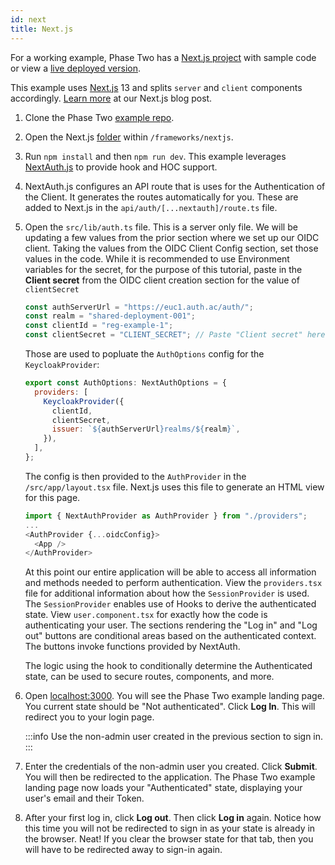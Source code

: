 ```yaml
---
id: next
title: Next.js
---
```


For a working example, Phase Two has a [Next.js project](https://github.com/p2-inc/examples) with sample code or view a [live deployed version](https://phasetwo-nextjs-example.vercel.app/).

This example uses [Next.js](https://nextjs.org/) 13 and splits `server` and `client` components accordingly. [Learn more](https://phasetwo.io/blog/instant-user-managemenet-and-sso-for-nextjs/) at our Next.js blog post.

1. Clone the Phase Two [example repo](https://github.com/p2-inc/examples/).
1. Open the Next.js [folder](https://github.com/p2-inc/examples/tree/main/frameworks/nextjs) within `/frameworks/nextjs`.
1. Run `npm install` and then `npm run dev`. This example leverages [NextAuth.js](https://next-auth.js.org/) to provide hook and HOC support.
1. NextAuth.js configures an API route that is uses for the Authentication of the Client. It generates the routes automatically for you. These are added to Next.js in the `api/auth/[...nextauth]/route.ts` file.
1. Open the `src/lib/auth.ts` file. This is a server only file. We will be updating a few values from the prior section where we set up our OIDC client. Taking the values from the OIDC Client Config section, set those values in the code. While it is recommended to use Environment variables for the secret, for the purpose of this tutorial, paste in the **Client secret** from the OIDC client creation section for the value of `clientSecret`

   ```js
   const authServerUrl = "https://euc1.auth.ac/auth/";
   const realm = "shared-deployment-001";
   const clientId = "reg-example-1";
   const clientSecret = "CLIENT_SECRET"; // Paste "Client secret" here. Use Environment variables in prod
   ```

   Those are used to popluate the `AuthOptions` config for the `KeycloakProvider`:

   ```js
   export const AuthOptions: NextAuthOptions = {
     providers: [
       KeycloakProvider({
         clientId,
         clientSecret,
         issuer: `${authServerUrl}realms/${realm}`,
       }),
     ],
   };
   ```

   The config is then provided to the `AuthProvider` in the `/src/app/layout.tsx` file. Next.js uses this file to generate an HTML view for this page.

   ```js
   import { NextAuthProvider as AuthProvider } from "./providers";
   ...
   <AuthProvider {...oidcConfig}>
     <App />
   </AuthProvider>
   ```

   At this point our entire application will be able to access all information and methods needed to perform authentication. View the `providers.tsx` file for additional information about how the `SessionProvider` is used. The `SessionProvider` enables use of Hooks to derive the authenticated state. View `user.component.tsx` for exactly how the code is authenticating your user. The sections rendering the "Log in" and "Log out" buttons are conditional areas based on the authenticated context. The buttons invoke functions provided by NextAuth.

   The logic using the hook to conditionally determine the Authenticated state, can be used to secure routes, components, and more.

1. Open [localhost:3000](http://localhost:3000). You will see the Phase Two example landing page. You current state should be "Not authenticated". Click **Log In**. This will redirect you to your login page.

   :::info
   Use the non-admin user created in the previous section to sign in.
   :::

1. Enter the credentials of the non-admin user you created. Click **Submit**. You will then be redirected to the application. The Phase Two example landing page now loads your "Authenticated" state, displaying your user's email and their Token.
1. After your first log in, click **Log out**. Then click **Log in** again. Notice how this time you will not be redirected to sign in as your state is already in the browser. Neat! If you clear the browser state for that tab, then you will have to be redirected away to sign-in again.
